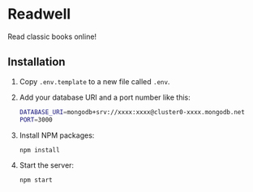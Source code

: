 # Readwell

Read classic books online!

## Installation

1. Copy `.env.template` to a new file called `.env`.

2. Add your database URI and a port number like this:

   ```sh
   DATABASE_URI=mongodb+srv://xxxx:xxxx@cluster0-xxxx.mongodb.net
   PORT=3000
   ```

3. Install NPM packages:

   ```sh
   npm install
   ```

4. Start the server:

   ```sh
   npm start
   ```
